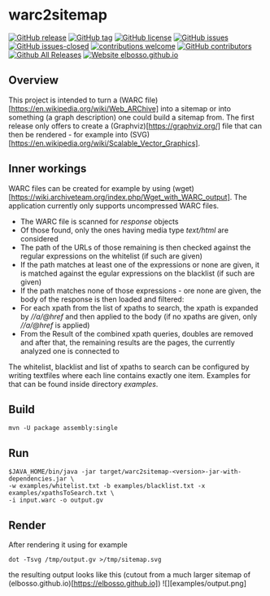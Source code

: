 # warc2sitemap

<!---
[![start with why](https://img.shields.io/badge/start%20with-why%3F-brightgreen.svg?style=flat)](http://www.ted.com/talks/simon_sinek_how_great_leaders_inspire_action)
--->
[![GitHub release](https://img.shields.io/github/release/elbosso/warc2sitemap/all.svg?maxAge=1)](https://GitHub.com/elbosso/warc2sitemap/releases/)
[![GitHub tag](https://img.shields.io/github/tag/elbosso/warc2sitemap.svg)](https://GitHub.com/elbosso/warc2sitemap/tags/)
[![GitHub license](https://img.shields.io/github/license/elbosso/warc2sitemap.svg)](https://github.com/elbosso/warc2sitemap/blob/master/LICENSE)
[![GitHub issues](https://img.shields.io/github/issues/elbosso/warc2sitemap.svg)](https://GitHub.com/elbosso/warc2sitemap/issues/)
[![GitHub issues-closed](https://img.shields.io/github/issues-closed/elbosso/warc2sitemap.svg)](https://GitHub.com/elbosso/warc2sitemap/issues?q=is%3Aissue+is%3Aclosed)
[![contributions welcome](https://img.shields.io/badge/contributions-welcome-brightgreen.svg?style=flat)](https://github.com/elbosso/warc2sitemap/issues)
[![GitHub contributors](https://img.shields.io/github/contributors/elbosso/warc2sitemap.svg)](https://GitHub.com/elbosso/warc2sitemap/graphs/contributors/)
[![Github All Releases](https://img.shields.io/github/downloads/elbosso/warc2sitemap/total.svg)](https://github.com/elbosso/warc2sitemap)
[![Website elbosso.github.io](https://img.shields.io/website-up-down-green-red/https/elbosso.github.io.svg)](https://elbosso.github.io/)

## Overview

This project is intended to turn a (WARC file)[https://en.wikipedia.org/wiki/Web_ARChive] into a sitemap or into something (a graph description)
one could build a sitemap from. The first release only offers to create a (Graphviz)[https://graphviz.org/] file that can 
then be rendered - for example into (SVG)[https://en.wikipedia.org/wiki/Scalable_Vector_Graphics].

## Inner workings

WARC files can be created for example by using (wget)[https://wiki.archiveteam.org/index.php/Wget_with_WARC_output]. The application 
currently only supports uncompressed WARC files.

* The WARC file is scanned for *response* objects
* Of those found, only the ones having media type *text/html* are considered
* The path of the URLs of those remaining is then checked against the regular expressions on the whitelist (if such are given)
* If the path matches at least one of the expressions or none are given, it is matched against the egular expressions on the blacklist (if such are given)
* If the path matches none of those expressions - ore none are given, the body of the response is then loaded and filtered:
* For each xpath from the list of xpaths to search, the xpath is expanded by _//a/@href_ and then applied to the body (if no xpaths are given, only _//a/@href_ is applied)
* From the Result of the combined xpath queries, doubles are removed and after that, the remaining results are the pages, the currently analyzed one is connected to

The whitelist, blacklist and list of xpaths to search can be configured by writing textfiles where each line contains exactly one item. Examples
for that can be found inside directory _examples_.

## Build
```shell
mvn -U package assembly:single
```

## Run
```shell
$JAVA_HOME/bin/java -jar target/warc2sitemap-<version>-jar-with-dependencies.jar \
-w examples/whitelist.txt -b examples/blacklist.txt -x examples/xpathsToSearch.txt \
-i input.warc -o output.gv
```

## Render

After rendering it using for example
```shell
dot -Tsvg /tmp/output.gv >/tmp/sitemap.svg
```

the resulting output looks like this (cutout from a much larger sitemap of (elbosso.github.io)[https://elbosso.github.io])
![][examples/output.png]